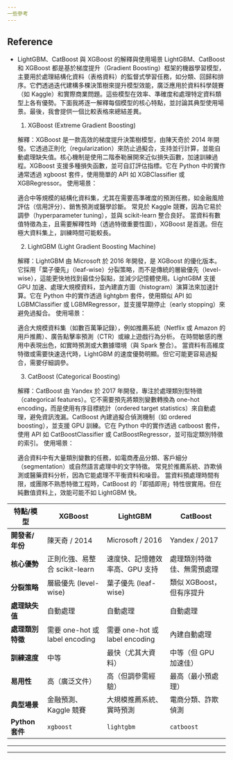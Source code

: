 ```yaml
---
一些參考
---
```

## Reference

- LightGBM、CatBoost 與 XGBoost 的解釋與使用場景
LightGBM、CatBoost 和 XGBoost 都是基於梯度提升（Gradient Boosting）框架的機器學習模型，主要用於處理結構化資料（表格資料）的監督式學習任務，如分類、回歸和排序。它們透過迭代建構多棵決策樹來提升模型效能，廣泛應用於資料科學競賽（如 Kaggle）和實際商業問題。這些模型在效率、準確度和處理特定資料類型上各有優勢。下面我將逐一解釋每個模型的核心特點，並討論其典型使用場景。最後，我會提供一個比較表格來總結差異。
    1. XGBoost (Extreme Gradient Boosting)

    解釋：XGBoost 是一款高效的梯度提升決策樹模型，由陳天奇於 2014 年開發。它透過正則化（regularization）來防止過擬合，支持並行計算，並能自動處理缺失值。核心機制是使用二階泰勒展開來近似損失函數，加速訓練過程。XGBoost 支援多種損失函數，並可自訂評估指標。它在 Python 中的實作通常透過 xgboost 套件，使用簡單的 API 如 XGBClassifier 或 XGBRegressor。
    使用場景：

    適合中等規模的結構化資料集，尤其在需要高準確度的預測任務，如金融風險評估（信用評分）、銷售預測或醫學診斷。
    常見於 Kaggle 競賽，因為它易於調參（hyperparameter tuning），並與 scikit-learn 整合良好。
    當資料有數值特徵為主，且需要解釋性時（透過特徵重要性圖），XGBoost 是首選。但在極大資料集上，訓練時間可能較長。



    2. LightGBM (Light Gradient Boosting Machine)

    解釋：LightGBM 由 Microsoft 於 2016 年開發，是 XGBoost 的優化版本。它採用「葉子優先」（leaf-wise）分裂策略，而不是傳統的層級優先（level-wise），這能更快地找到最佳分裂點，並減少記憶體使用。LightGBM 支援 GPU 加速、處理大規模資料，並內建直方圖（histogram）演算法來加速計算。它在 Python 中的實作透過 lightgbm 套件，使用類似 API 如 LGBMClassifier 或 LGBMRegressor，並支援早期停止（early stopping）來避免過擬合。
    使用場景：

    適合大規模資料集（如數百萬筆記錄），例如推薦系統（Netflix 或 Amazon 的用戶推薦）、廣告點擊率預測（CTR）或線上遊戲行為分析。
    在時間敏感的應用中表現出色，如實時預測或大數據環境（與 Spark 整合）。
    當資料有高維度特徵或需要快速迭代時，LightGBM 的速度優勢明顯。但它可能更容易過擬合，需要仔細調參。



    3. CatBoost (Categorical Boosting)

    解釋：CatBoost 由 Yandex 於 2017 年開發，專注於處理類別型特徵（categorical features）。它不需要預先將類別變數轉換為 one-hot encoding，而是使用有序目標統計（ordered target statistics）來自動處理，避免資訊洩漏。CatBoost 內建過擬合偵測機制（如 ordered boosting），並支援 GPU 訓練。它在 Python 中的實作透過 catboost 套件，使用 API 如 CatBoostClassifier 或 CatBoostRegressor，並可指定類別特徵的索引。
    使用場景：

    適合資料中有大量類別變數的任務，如電商產品分類、客戶細分（segmentation）或自然語言處理中的文字特徵。
    常見於推薦系統、詐欺偵測或醫藥資料分析，因為它能處理不平衡資料和噪音。
    當資料預處理時間有限，或團隊不熟悉特徵工程時，CatBoost 的「即插即用」特性很實用。但在純數值資料上，效能可能不如 LightGBM 快。

| 特點/模型       | XGBoost                          | LightGBM                         | CatBoost                         |
|-----------------|----------------------------------|----------------------------------|----------------------------------|
| **開發者/年份** | 陳天奇 / 2014                   | Microsoft / 2016                | Yandex / 2017                   |
| **核心優勢**   | 正則化強、易整合 scikit-learn   | 速度快、記憶體效率高、GPU 支持  | 處理類別特徵佳、無需預處理     |
| **分裂策略**   | 層級優先 (level-wise)           | 葉子優先 (leaf-wise)            | 類似 XGBoost，但有序提升       |
| **處理缺失值** | 自動處理                         | 自動處理                         | 自動處理                         |
| **處理類別特徵**| 需要 one-hot 或 label encoding  | 需要 one-hot 或 label encoding  | 內建自動處理                     |
| **訓練速度**   | 中等                             | 最快（尤其大資料）               | 中等（但 GPU 加速佳）            |
| **易用性**     | 高（廣泛文件）                   | 高（但調參需經驗）               | 最高（最小預處理）               |
| **典型場景**   | 金融預測、Kaggle 競賽            | 大規模推薦系統、實時預測         | 電商分類、詐欺偵測               |
| **Python 套件**| `xgboost`                       | `lightgbm`                       | `catboost`                       |

---

---
